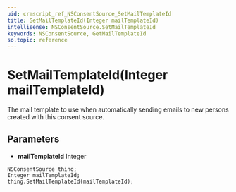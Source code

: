 ```yaml
---
uid: crmscript_ref_NSConsentSource_SetMailTemplateId
title: SetMailTemplateId(Integer mailTemplateId)
intellisense: NSConsentSource.SetMailTemplateId
keywords: NSConsentSource, GetMailTemplateId
so.topic: reference
---
```


# SetMailTemplateId(Integer mailTemplateId)

The mail template to use when automatically sending emails to new persons created with this consent source.

## Parameters

* **mailTemplateId** Integer

```crmscript
NSConsentSource thing;
Integer mailTemplateId;
thing.SetMailTemplateId(mailTemplateId);
```

